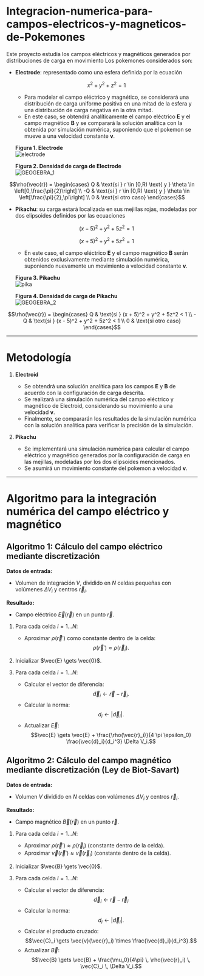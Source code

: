 # Integracion-numerica-para-campos-electricos-y-magneticos-de-Pokemones
Este proyecto estudia los campos eléctricos y magnéticos generados por distribuciones de carga en movimiento
Los pokemones considerados son:

- **Electrode**: representado como una esfera definida por la ecuación  
  
  $$x^2 + y^2 + z^2 = 1$$
  - Para modelar el campo eléctrico y magnético, se considerará una distribución de carga uniforme positiva en una mitad de la esfera y una distribución de carga negativa en la otra mitad.
  - En este caso, se obtendrá analíticamente el campo eléctrico $\mathbf{E}$ y el campo magnético $\mathbf{B}$ y se comparará la solución analítica con la obtenida por simulación numérica, suponiendo que el pokemon se mueve a una velocidad constante $\mathbf{v}$.

  
  **Figura 1. Electrode**  
![electrode](https://github.com/user-attachments/assets/ed4239af-b81b-45a3-bd4c-6f82cf0f10a3)

  **Figura 2. Densidad de carga de Electrode**  
![GEOGEBRA_1](https://github.com/user-attachments/assets/7b595226-ead1-430d-b151-1f39f44a86ff)

$$\rho(\vec{r}) = 
  \begin{cases}
  Q & \text{si } r \in [0,R) \text{ y } \theta \in \left[0,\frac{\pi}{2}\right] \\
  -Q & \text{si } r \in [0,R) \text{ y } \theta \in \left[\frac{\pi}{2},\pi\right] \\
  0 & \text{si otro caso}
  \end{cases}$$
  

- **Pikachu**: su carga estará localizada en sus mejillas rojas, modeladas por dos elipsoides definidos por las ecuaciones  
  
  $$(x - 5)^2 + y^2 + 5z^2 = 1$$  
  
  $$(x + 5)^2 + y^2 + 5z^2 = 1$$  
  - En este caso, el campo eléctrico $\mathbf{E}$ y el campo magnético $\mathbf{B}$ serán obtenidos exclusivamente mediante simulación numérica, suponiendo nuevamente un movimiento a velocidad constante $\mathbf{v}$.

  **Figura 3. Pikachu**  
![pika](https://github.com/user-attachments/assets/1fa839db-6b22-46ea-ba32-8f180b7c5a34)

  **Figura 4. Densidad de carga de Pikachu**  
![GEOGEBRA_2](https://github.com/user-attachments/assets/db76d504-27de-4bfd-891f-2ba3170986a0)


  
$$\rho(\vec{r}) = 
  \begin{cases}
  Q & \text{si } (x + 5)^2 + y^2 + 5z^2 < 1 \\
  -Q & \text{si } (x - 5)^2 + y^2 + 5z^2 < 1 \\
  0 & \text{si otro caso}
  \end{cases}$$

---

# Metodología

1. **Electroid**  
   - Se obtendrá una solución analítica para los campos $\mathbf{E}$ y $\mathbf{B}$ de acuerdo con la configuración de carga descrita.  
   - Se realizará una simulación numérica del campo eléctrico y magnético de Electroid, considerando su movimiento a una velocidad $\mathbf{v}$.  
   - Finalmente, se compararán los resultados de la simulación numérica con la solución analítica para verificar la precisión de la simulación.

2. **Pikachu**  
   - Se implementará una simulación numérica para calcular el campo eléctrico y magnético generados por la configuración de carga en las mejillas, modeladas por los dos elipsoides mencionados.  
   - Se asumirá un movimiento constante del pokemon a velocidad $\mathbf{v}$.


---

# Algoritmo para la integración numérica del campo eléctrico y magnético

## Algoritmo 1: Cálculo del campo eléctrico mediante discretización

**Datos de entrada:**  
- Volumen de integración $V$, dividido en $N$ celdas pequeñas con volúmenes $\Delta V_i$ y centros $\vec{r}_i$.

**Resultado:**  
- Campo eléctrico $\vec{E}(\vec{r})$ en un punto $\vec{r}$.

1. Para cada celda $i = 1 \dots N$:
   - Aproximar $\rho(\vec{r}')$ como constante dentro de la celda:  
$$\rho(\vec{r}') \approx \rho(\vec{r}_i).$$

2. Inicializar $\vec{E} \gets \vec{0}$.

3. Para cada celda $i = 1 \dots N$:
   - Calcular el vector de diferencia:  
$$\vec{d}_i \gets \vec{r} - \vec{r}_i. $$
   - Calcular la norma:  
$$d_i \gets |\vec{d}_i|.$$
   - Actualizar $\vec{E}$:  
$$\vec{E} \gets \vec{E} + \frac{\rho(\vec{r}_i)}{4 \pi \epsilon_0} \frac{\vec{d}_i}{d_i^3} \Delta V_i.$$




## Algoritmo 2: Cálculo del campo magnético mediante discretización (Ley de Biot-Savart)

**Datos de entrada:**  
- Volumen $V$ dividido en $N$ celdas con volúmenes $\Delta V_i$ y centros $\vec{r}_i$.

**Resultado:**  
- Campo magnético $\vec{B}(\vec{r})$ en un punto $\vec{r}$.


1. Para cada celda $i = 1 \dots N$:
   - Aproximar $\rho(\vec{r}') \approx \rho(\vec{r}_i)$ (constante dentro de la celda).
   - Aproximar $\vec{v}(\vec{r}') \approx \vec{v}(\vec{r}_i)$ (constante dentro de la celda).

2. Inicializar $\vec{B} \gets \vec{0}$.

3. Para cada celda $i = 1 \dots N$:
   - Calcular el vector de diferencia:  
$$\vec{d}_i \gets \vec{r} - \vec{r}_i$$
   - Calcular la norma:  
$$d_i \gets |\vec{d}_i|.$$
   - Calcular el producto cruzado:  
$$\vec{C}_i \gets \vec{v}(\vec{r}_i) \times \frac{\vec{d}_i}{d_i^3}.$$
   - Actualizar $\vec{B}$:  
$$\vec{B} \gets \vec{B} + \frac{\mu_0}{4\pi} \, \rho(\vec{r}_i) \, \vec{C}_i \, \Delta V_i.$$
